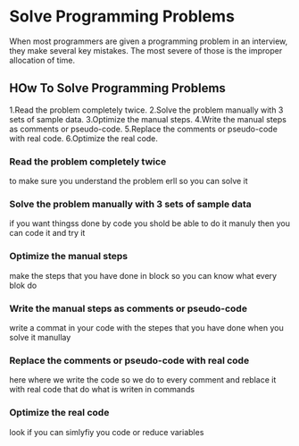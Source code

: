 # Solve Programming Problems

When most programmers are given a programming problem in an interview, they make several key mistakes.  The most severe of those is the improper allocation of time.

## HOw To Solve Programming Problems

1.Read the problem completely twice.
2.Solve the problem manually with 3 sets of sample data.
3.Optimize the manual steps.
4.Write the manual steps as comments or pseudo-code.
5.Replace the comments or pseudo-code with real code.
6.Optimize the real code.

### Read the problem completely twice

to make sure you understand the problem erll so you can solve it

### Solve the problem manually with 3 sets of sample data

if you want thingss done by code you shold be able to do it manuly then you can code it and try it

### Optimize the manual steps

make the steps that you have done in block so you can know what every blok do

### Write the manual steps as comments or pseudo-code

write a commat in your code with the stepes that you have done when you solve it manullay

### Replace the comments or pseudo-code with real code

here where we write the code so we do to every comment and reblace it with real code that do what is writen in commands

### Optimize the real code

look if you can simlyfiy you code or reduce variables 
 